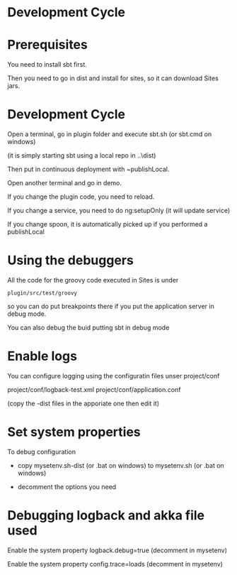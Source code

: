 # Development Cycle

# Prerequisites 

You need to install sbt first.

Then you need to go in dist and install for sites, so it can download Sites jars.

# Development Cycle

Open a terminal, go in plugin folder and execute sbt.sh (or sbt.cmd on windows)

(it is simply starting sbt using a local repo in ..\dist)

Then put in continuous deployment with ~publishLocal.

Open another terminal and go in demo.

If you change the plugin code, you need to reload.

If you change a service, you need to do ng:setupOnly (it will update service) 

If you change spoon, it is automatically picked up if you performed a publishLocal

# Using the debuggers

All the code for the groovy code executed in Sites is under

    plugin/src/test/groovy
    
so you can do put breakpoints there if you put the application server in debug mode.

You can also debug the buid putting sbt in debug mode

# Enable logs

You can configure logging using the configuratin files unser project/conf
 
project/conf/logback-test.xml
project/conf/application.conf
 
(copy the -dist files in the apporiate one then edit it)

# Set system properties

To debug configuration

- copy mysetenv.sh-dist (or .bat on windows) to mysetenv.sh (or .bat on windows)

- decomment the options you need

# Debugging logback and akka file used

Enable the system property logback.debug=true (decomment in mysetenv)

Enable the system property config.trace=loads (decomment in mysetenv)
